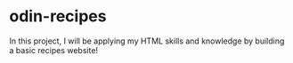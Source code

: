 # odin-recipes

In this project, I will be applying my HTML skills and knowledge by building a basic recipes website!